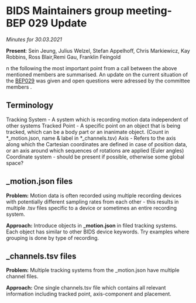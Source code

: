 # BIDS Maintainers group meeting- BEP 029 Update
*Minutes for 30.03.2021*

__Present__: Sein Jeung, Julius Welzel, Stefan Appelhoff, Chris Markiewicz, Kay Robbins, Ross Blair,Remi Gau, Franklin Feingold

n the following the most important point from a call between the above mentioned members are summarised. An update on the current situation of the [BEP029](https://docs.google.com/document/d/1iaaLKgWjK5pcISD1MVxHKexB3PZWfE2aAC5HF_pCZWo/edit) was given and open questions were adressed by the committee members .

## Terminology
Tracking System - A system which is recording motion data independent of other systems
Tracked Point - A specific point on an object that is being tracked, which can be a body part or an inanimate object. (Count in *_motion.json, name & label in *_channels.tsv)
Axis - Refers to the axis along which the Cartesian coordinates are defined in case of position data, or an axis around which sequences of rotations are applied (Euler angles)
Coordinate system - should be present if possible, otherwise some global space?

## **_motion.json** files
**Problem:**
Motion data is often recorded using multiple recording devices with potentially different sampling rates from each other - this results in multiple .tsv files specific to a device or sometimes an entire recording system.

**Approach:**
Introduce objects in **_motion.json** in filed tracking systems. Each object has similar to other BIDS device keywords. Try examples where grouping is done by type of recording.

## **_channels.tsv** files
**Problem:**
Multiple tracking systems from the _motion.json have multiple channel files.

**Approach:**
One single channels.tsv file which contains all relevant information including tracked point, axis-component and placement.
